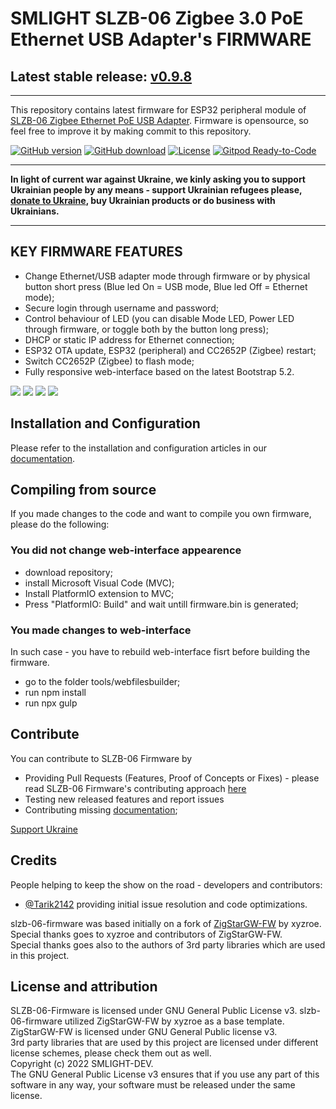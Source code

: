 # SMLIGHT SLZB-06 Zigbee 3.0 PoE Ethernet USB Adapter's FIRMWARE
## Latest stable release: [v0.9.8](https://github.com/smlight-dev/slzb-06-firmware/releases/tag/v0.9.8)
<hr></hr>

This repository contains latest firmware for ESP32 peripheral module of [SLZB-06 Zigbee Ethernet PoE USB Adapter](https://smlight.tech/product/slzb-06). Firmware is opensource, so feel free to improve it by making commit to this repository. 

[![GitHub version](https://img.shields.io/github/release/smlight-dev/slzb-06-firmware.svg)](https://github.com/smlight-dev/slzb-06-firmware/releases)
[![GitHub download](https://img.shields.io/github/downloads/smlight-dev/slzb-06-firmware/total.svg)](https://github.com/smlight-dev/slzb-06-firmware/releases/latest)
[![License](https://img.shields.io/github/license/smlight-dev/slzb-06-firmware.svg)](LICENSE.txt)
[![Gitpod Ready-to-Code](https://img.shields.io/badge/Gitpod-Ready--to--Code-blue?logo=gitpod)](https://github.com/smlight-dev/slzb-06-firmware)

<hr></hr>

**In light of current war against Ukraine, we kinly asking you to support Ukrainian people by any means - support Ukrainian refugees please, [donate to Ukraine](https://bank.gov.ua/en/news/all/natsionalniy-bank-vidkriv-spetsrahunok-dlya-zboru-koshtiv-na-potrebi-armiyi), buy Ukrainian products or do business with Ukrainians.**

<hr></hr>



## KEY FIRMWARE FEATURES
- Change Ethernet/USB adapter mode through firmware or by physical button short press (Blue led On = USB mode, Blue led Off = Ethernet mode);
- Secure login through username and password;
- Control behaviour of LED (you can disable Mode LED, Power LED through firmware, or toggle both by the button long press);
- DHCP or static IP address for Ethernet connection;
- ESP32 OTA update, ESP32 (peripheral) and CC2652P (Zigbee) restart;
- Switch CC2652P (Zigbee) to flash mode;
- Fully responsive web-interface based on the latest Bootstrap 5.2.

![](https://github.com/smlight-dev/slzb-06-firmware/blob/main/img/0.9.8_1.png)
![](https://github.com/smlight-dev/slzb-06-firmware/blob/main/img/0.9.8_2.png)
![](https://github.com/smlight-dev/slzb-06-firmware/blob/main/img/0.9.8_3.png)
![](https://github.com/smlight-dev/slzb-06-firmware/blob/main/img/0.9.8_4.png)

## Installation and Configuration

Please refer to the installation and configuration articles in our [documentation](https://smlight.tech/manual/slzb-06/).


## Compiling from source

If you made changes to the code and want to compile you own firmware, please do the following:

### You did not change web-interface appearence
- download repository;
- install Microsoft Visual Code (MVC);
- Install PlatformIO extension to MVC;
- Press "PlatformIO: Build" and wait untill firmware.bin is generated;

### You made changes to web-interface

In such case - you have to rebuild web-interface fisrt before building the firmware.
- go to the folder tools/webfilesbuilder;
- run npm install
- run npx gulp


## Contribute

You can contribute to SLZB-06 Firmware by
- Providing Pull Requests (Features, Proof of Concepts or Fixes) - please read SLZB-06 Firmware's contributing approach [here](CONTRIBUTING.md)
- Testing new released features and report issues
- Contributing missing [documentation](https://github.com/smlight-dev/slzb-06-manual);

[Support Ukraine](https://bank.gov.ua/en/news/all/natsionalniy-bank-vidkriv-spetsrahunok-dlya-zboru-koshtiv-na-potrebi-armiyi)


## Credits

People helping to keep the show on the road - developers and contributors:
- [@Tarik2142](https://github.com/Tarik2142) providing initial issue resolution and code optimizations.  

slzb-06-firmware was based initially on a fork of [ZigStarGW-FW](https://github.com/xyzroe/ZigStarGW-FW) by xyzroe. Special thanks goes to xyzroe and contributors of ZigStarGW-FW.  
Special thanks goes also to the authors of 3rd party libraries which are used in this project.  


## License and attribution

SLZB-06-Firmware is licensed under GNU General Public License v3. slzb-06-firmware utilized ZigStarGW-FW by xyzroe as a base template.  
ZigStarGW-FW is licensed under GNU General Public license v3.  
3rd party libraries that are used by this project are licensed under different license schemes, please check them out as well.  
Copyright (c) 2022 SMLIGHT-DEV.  
The GNU General Public License v3 ensures that if you use any part of this software in any way, your software must be released under the same license.  

